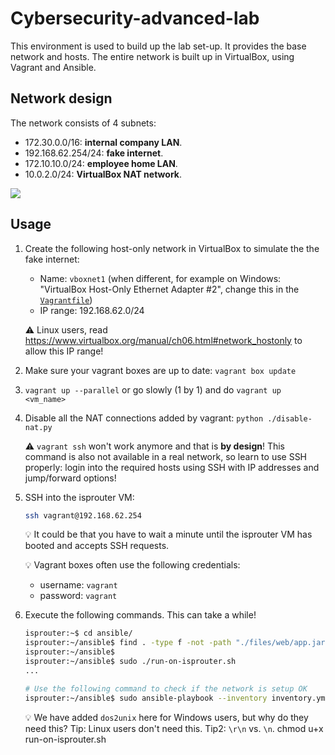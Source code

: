 # Cybersecurity-advanced-lab

This environment is used to build up the lab set-up. It provides the base network and hosts. The entire network is built up in VirtualBox, using Vagrant and Ansible.

## Network design

The network consists of 4 subnets:

-   172.30.0.0/16: **internal company LAN**.
-   192.168.62.254/24: **fake internet**.
-   172.10.10.0/24: **employee home LAN**.
-   10.0.2.0/24: **VirtualBox NAT network**.

<!--
```puml
@startuml
nwdiag {
    network internal_company_lan {
        address = 172.30.0.0/16;

        companyrouter [address = "172.30.255.254"];
        dns [address = "172.30.0.4"];
        web [address = "172.30.0.10"];
        database [address = "172.30.0.15"];
        employee [address = "172.30.0.123"];
    }

    network fake_internet {
        address = "192.168.62.0/24";

        companyrouter [address = "192.168.62.253"];
        isprouter [address = "192.168.62.254"];
        your_laptop [address = "dhcp"];
        homerouter [address = "192.168.62.42"];
    }

    network employee_home_lan {
        address = "172.10.0.0/24";

        homerouter [address = "172.10.10.254"];
        remote_employee [address = "172.10.10.123"];
    }

    network virtualbox_nat {
        address = "10.0.2.0/24";

        isprouter [address = "10.0.2.15"];
        virtualbox_nat_gateway [address = "10.0.2.2"];
        virtualbox_nat_dns [address = "10.0.2.3"];
    }

    real_internet [ shape = cloud];
    virtualbox_nat_gateway -- real_internet;
}
@enduml
```
-->

![](https://www.plantuml.com/plantuml/svg/VPBXRi8W4CU_zob8lzjPj6wBMU9xc8MSSjD62WJekcRntOUPeXWAsc-__t7yxZRMWN5z9mevy1OEvBSW_aXqWp8dqag7He9WUzLfa2CJ8A_8vG3d1gqb7wH-fTLYNldVIxrQ5u6uvepgVI6olGVAQu8sZV-MvUSwPBYqAN9UHTI0kpHLpwDYu6075YVOvf75JWiruXHB5pVuN4IMlk24x5yLkgIUidwdLRrwgrRK6wBBCgCe6QBDuh7Jrkei_wnqLBrX0hHJEahmuru_SaVLORxmagOb17diKYEv9q5dxNK63Rch0-__pqyos2c7x7PjCfGRsdThN0zYftwOXAcfNHeD4ylQ3t2yKl4jx00E1nXJEPg9SMbJaUUd6GHntyCjiKVGwFczK3ttQAQXsInEhujpiK79-qxy0G00)

## Usage

1. Create the following host-only network in VirtualBox to simulate the the fake internet:

    - Name: `vboxnet1` (when different, for example on Windows: "VirtualBox Host-Only Ethernet Adapter #2", change this in the [`Vagrantfile`](./Vagrantfile))
    - IP range: 192.168.62.0/24
  
    ⚠️ Linux users, read https://www.virtualbox.org/manual/ch06.html#network_hostonly to allow this IP range!

2. Make sure your vagrant boxes are up to date: `vagrant box update`

3. `vagrant up --parallel` or go slowly (1 by 1) and do `vagrant up <vm_name>`

4. Disable all the NAT connections added by vagrant: `python ./disable-nat.py`

    :warning: `vagrant ssh` won't work anymore and that is **by design**! This command is also not available in a real network, so learn to use SSH properly: login into the required hosts using SSH with IP addresses and jump/forward options!

5. SSH into the isprouter VM:

    ```bash
    ssh vagrant@192.168.62.254
    ```

    :bulb: It could be that you have to wait a minute until the isprouter VM has booted and accepts SSH requests.

    :bulb: Vagrant boxes often use the following credentials:

    - username: `vagrant`
    - password: `vagrant`

6. Execute the following commands. This can take a while!

    ```bash
    isprouter:~$ cd ansible/
    isprouter:~/ansible$ find . -type f -not -path "./files/web/app.jar" -print0 | xargs -0 dos2unix
    isprouter:~/ansible$ 
    isprouter:~/ansible$ sudo ./run-on-isprouter.sh
    ...

    # Use the following command to check if the network is setup OK
    isprouter:~/ansible$ sudo ansible-playbook --inventory inventory.yml check.yml
    ```

    :bulb: We have added `dos2unix` here for Windows users, but why do they need this? Tip: Linux users don't need this. Tip2: `\r\n` vs. `\n`.
chmod u+x run-on-isprouter.sh